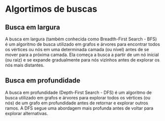 # Algortimos de buscas

## Busca em largura

A busca em largura (também conhecida como Breadth-First Search - BFS) é um algoritmo de busca utilizado em grafos e árvores para encontrar todos os vértices ou nós em uma determinada camada (ou nível) antes de se mover para a próxima camada. Ela começa a busca a partir de um nó inicial (ou raiz) e se expande gradualmente para nós vizinhos antes de explorar os nós mais distantes.

## Busca em profundidade

A busca em profundidade (Depth-First Search - DFS) é um algoritmo de busca utilizado em grafos e árvores para explorar todos os vértices (ou nós) de um grafo em profundidade antes de retornar e explorar outros ramos. A DFS segue uma abordagem mais profunda antes de voltar para explorar alternativas.

